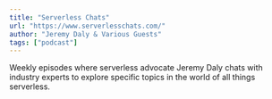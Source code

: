 ```yaml
---
title: "Serverless Chats"
url: "https://www.serverlesschats.com/"
author: "Jeremy Daly & Various Guests"
tags: ["podcast"]
---
```


Weekly episodes where serverless advocate Jeremy Daly chats with industry experts to explore specific topics in the world of all things serverless.